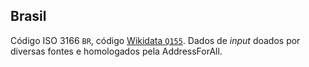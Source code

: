 ## Brasil

Código ISO 3166 `BR`, código [Wikidata `Q155`](http://wikidata.org/entity/Q155). 
Dados de _input_ doados por diversas fontes e homologados pela AddressForAll.


